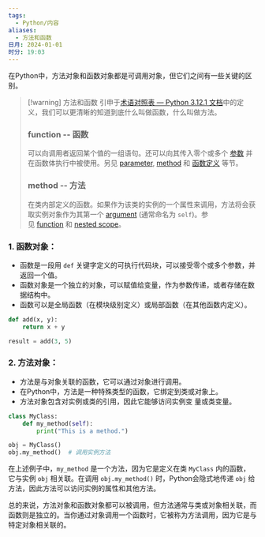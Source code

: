 ```yaml
---
tags:
  - Python/内容
aliases:
  - 方法和函数
日月: 2024-01-01
时分: 19:03
---
```

在Python中，方法对象和函数对象都是可调用对象，但它们之间有一些关键的区别。

>[!warning] 方法和函数
>引申于[术语对照表 — Python 3.12.1 文档](https://docs.python.org/zh-cn/3.12/glossary.html#term-method)中的定义，我们可以更清晰的知道到底什么叫做函数，什么叫做方法。
>### function -- 函数
>可以向调用者返回某个值的一组语句。还可以向其传入零个或多个 [参数](https://docs.python.org/zh-cn/3.12/glossary.html#term-argument) 并在函数体执行中被使用。另见 [parameter](https://docs.python.org/zh-cn/3.12/glossary.html#term-parameter), [method](https://docs.python.org/zh-cn/3.12/glossary.html#term-method) 和 [函数定义](https://docs.python.org/zh-cn/3.12/reference/compound_stmts.html#function) 等节。
>### method -- 方法
>在类内部定义的函数。如果作为该类的实例的一个属性来调用，方法将会获取实例对象作为其第一个 [argument](https://docs.python.org/zh-cn/3.12/glossary.html#term-argument) (通常命名为 `self`)。参见 [function](https://docs.python.org/zh-cn/3.12/glossary.html#term-function) 和 [nested scope](https://docs.python.org/zh-cn/3.12/glossary.html#term-nested-scope)。


### 1. **函数对象**：
   - 函数是一段用 `def` 关键字定义的可执行代码块，可以接受零个或多个参数，并返回一个值。
   - 函数对象是一个独立的对象，可以赋值给变量，作为参数传递，或者存储在数据结构中。
   - 函数可以是全局函数（在模块级别定义）或局部函数（在其他函数内定义）。

   ```python
   def add(x, y):
       return x + y

   result = add(3, 5)
   ```

### 2. **方法对象**：
   - 方法是与对象关联的函数，它可以通过对象进行调用。
   - 在Python中，方法是一种特殊类型的函数，它绑定到类或对象上。
   - 方法对象包含对实例或类的引用，因此它能够访问实例变 量或类变量。

   ```python
   class MyClass:
       def my_method(self):
           print("This is a method.")

   obj = MyClass()
   obj.my_method()  # 调用实例方法
   ```

在上述例子中，`my_method` 是一个方法，因为它是定义在类 `MyClass` 内的函数，它与实例 `obj` 相关联。在调用 `obj.my_method()` 时，Python会隐式地传递 `obj` 给方法，因此方法可以访问实例的属性和其他方法。

总的来说，方法对象和函数对象都可以被调用，但方法通常与类或对象相关联，而函数则是独立的。当你通过对象调用一个函数时，它被称为方法调用，因为它是与特定对象相关联的。
